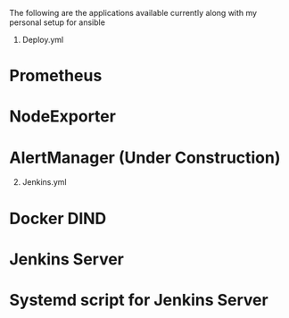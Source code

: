 The following are the applications available currently along with my personal setup for ansible

1. Deploy.yml
# Prometheus
# NodeExporter
# AlertManager (Under Construction)


2. Jenkins.yml
# Docker DIND
# Jenkins Server
# Systemd script for Jenkins Server
